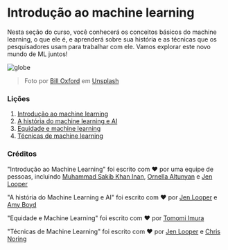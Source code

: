 # Introdução ao machine learning

Nesta seção do curso, você conhecerá os conceitos básicos do machine learning, o que ele é, e aprenderá sobre sua história e as técnicas que os pesquisadores usam para trabalhar com ele. Vamos explorar este novo mundo de ML juntos!

![globe](images/globe.jpg)
> Foto por <a href="https://unsplash.com/@bill_oxford?utm_source=unsplash&utm_medium=referral&utm_content=creditCopyText">Bill Oxford</a> em <a href="https://unsplash.com/s/photos/globe?utm_source=unsplash&utm_medium=referral&utm_content=creditCopyText">Unsplash</a>
  
### Lições

1. [Introdução ao machine learning](1-intro-to-ML/README.pt-br.md)
1. [A história do machine learning e AI](2-history-of-ML/README.pt-br.md)
1. [Equidade e machine learning](3-fairness/README.pt-br.md)
1. [Técnicas de machine learning](4-techniques-of-ML/README.pt-br.md)

### Créditos

"Introdução ao Machine Learning" foi escrito com ♥️ por uma equipe de pessoas, incluindo [Muhammad Sakib Khan Inan](https://twitter.com/Sakibinan), [Ornella Altunyan](https://twitter.com/ornelladotcom) e [Jen Looper](https://twitter.com/jenlooper)

"A história do Machine Learning e AI" foi escrito com ♥️ por [Jen Looper](https://twitter.com/jenlooper) e [Amy Boyd](https://twitter.com/AmyKateNicho)

"Equidade e Machine Learning" foi escrito com ♥️ por [Tomomi Imura](https://twitter.com/girliemac)

"Técnicas de Machine Learning" foi escrito com ♥️ por [Jen Looper](https://twitter.com/jenlooper) e [Chris Noring](https://twitter.com/softchris)